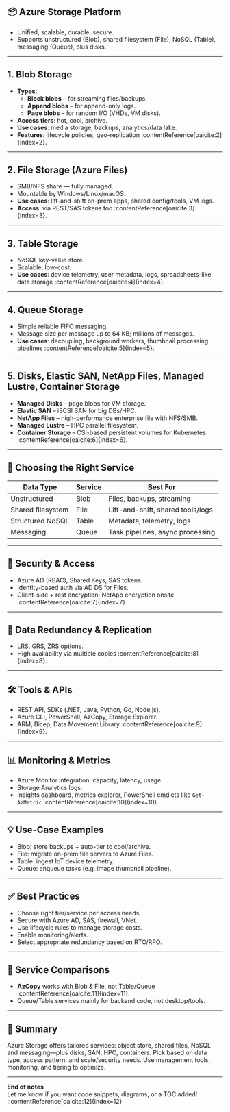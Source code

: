 ## 📦 Azure Storage Platform
- Unified, scalable, durable, secure.
- Supports unstructured (Blob), shared filesystem (File), NoSQL (Table), messaging (Queue), plus disks.

---

## 1. Blob Storage
- **Types**:
  - **Block blobs** – for streaming files/backups.
  - **Append blobs** – for append-only logs.
  - **Page blobs** – for random I/O (VHDs, VM disks).
- **Access tiers**: hot, cool, archive.
- **Use cases**: media storage, backups, analytics/data lake.
- **Features**: lifecycle policies, geo-replication :contentReference[oaicite:2]{index=2}.

---

## 2. File Storage (Azure Files)
- SMB/NFS share — fully managed.
- Mountable by Windows/Linux/macOS.
- **Use cases**: lift-and-shift on-prem apps, shared config/tools, VM logs.
- **Access**: via REST/SAS tokens too :contentReference[oaicite:3]{index=3}.

---

## 3. Table Storage
- NoSQL key-value store.
- Scalable, low-cost.
- **Use cases**: device telemetry, user metadata, logs, spreadsheets-like data storage :contentReference[oaicite:4]{index=4}.

---

## 4. Queue Storage
- Simple reliable FIFO messaging.
- Message size per message up to 64 KB; millions of messages.
- **Use cases**: decoupling, background workers, thumbnail processing pipelines :contentReference[oaicite:5]{index=5}.

---

## 5. Disks, Elastic SAN, NetApp Files, Managed Lustre, Container Storage
- **Managed Disks** – page blobs for VM storage.
- **Elastic SAN** – iSCSI SAN for big DBs/HPC.
- **NetApp Files** – high-performance enterprise file with NFS/SMB.
- **Managed Lustre** – HPC parallel filesystem.
- **Container Storage** – CSI-based persistent volumes for Kubernetes :contentReference[oaicite:6]{index=6}.

---

## 🔄 Choosing the Right Service

| Data Type         | Service         | Best For                              |
|------------------|----------------|---------------------------------------|
| Unstructured      | Blob            | Files, backups, streaming             |
| Shared filesystem | File            | Lift-and-shift, shared tools/logs     |
| Structured NoSQL  | Table           | Metadata, telemetry, logs             |
| Messaging         | Queue           | Task pipelines, async processing      |

---

## 🔐 Security & Access
- Azure AD (RBAC), Shared Keys, SAS tokens.
- Identity-based auth via AD DS for Files.
- Client-side + rest encryption; NetApp encryption onsite :contentReference[oaicite:7]{index=7}.

---

## 🔁 Data Redundancy & Replication
- LRS, GRS, ZRS options.
- High availability via multiple copies :contentReference[oaicite:8]{index=8}.

---

## 🛠️ Tools & APIs
- REST API, SDKs (.NET, Java, Python, Go, Node.js).
- Azure CLI, PowerShell, AzCopy, Storage Explorer.
- ARM, Bicep, Data Movement Library :contentReference[oaicite:9]{index=9}.

---

## 📊 Monitoring & Metrics
- Azure Monitor integration: capacity, latency, usage.
- Storage Analytics logs.
- Insights dashboard, metrics explorer, PowerShell cmdlets like `Get-AzMetric` :contentReference[oaicite:10]{index=10}.

---

## 💡 Use-Case Examples
- Blob: store backups + auto-tier to cool/archive.
- File: migrate on-prem file servers to Azure Files.
- Table: ingest IoT device telemetry.
- Queue: enqueue tasks (e.g. image thumbnail pipeline).

---

## ✅ Best Practices
- Choose right tier/service per access needs.
- Secure with Azure AD, SAS, firewall, VNet.
- Use lifecycle rules to manage storage costs.
- Enable monitoring/alerts.
- Select appropriate redundancy based on RTO/RPO.

---

## 🔧 Service Comparisons
- **AzCopy** works with Blob & File, not Table/Queue :contentReference[oaicite:11]{index=11}.
- Queue/Table services mainly for backend code, not desktop/tools.

---

## 🧩 Summary
Azure Storage offers tailored services: object store, shared files, NoSQL and messaging—plus disks, SAN, HPC, containers. Pick based on data type, access pattern, and scale/security needs. Use management tools, monitoring, and tiering to optimize.

---

**End of notes**  
Let me know if you want code snippets, diagrams, or a TOC added!
::contentReference[oaicite:12]{index=12}
